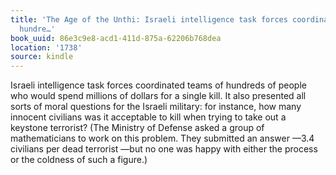 ```yaml
---
title: 'The Age of the Unthi: Israeli intelligence task forces coordinated teams of
  hundre…'
book_uuid: 86e3c9e8-acd1-411d-875a-62206b768dea
location: '1738'
source: kindle
---
```


Israeli intelligence task forces coordinated teams of hundreds of people who would spend millions of dollars for a single kill. It also presented all sorts of moral questions for the Israeli military: for instance, how many innocent civilians was it acceptable to kill when trying to take out a keystone terrorist? (The Ministry of Defense asked a group of mathematicians to work on this problem. They submitted an answer —3.4 civilians per dead terrorist —but no one was happy with either the process or the coldness of such a figure.)